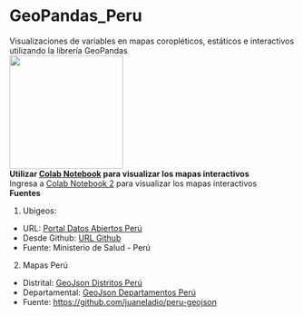 # GeoPandas_Peru
Visualizaciones de variables en mapas coropléticos, estáticos e interactivos utilizando la librería GeoPandas <br>
<img src='https://user-images.githubusercontent.com/85203210/174846805-a380edc5-6962-44d1-9d0d-b76aec82aa54.png' height='200'>
<br>
**Utilizar [Colab Notebook](https://colab.research.google.com/drive/12Ymj0uhDyPQmi1Qm5mwZvZcoFMMApD1b?usp=sharing) para visualizar los mapas interactivos** 
<br>
Ingresa a <a href='https://colab.research.google.com/drive/12Ymj0uhDyPQmi1Qm5mwZvZcoFMMApD1b?usp=sharing' target='_blank'>Colab Notebook 2</a> para visualizar los mapas interactivos
<br>
**Fuentes**
1. Ubigeos:
* URL: [Portal Datos Abiertos Perú](https://www.datosabiertos.gob.pe/dataset/poblaci%C3%B3n-peru)
* Desde Github: [URL Github](https://github.com/jmcastagnetto/ubigeo-peru-aumentado)
* Fuente: Ministerio de Salud - Perú
2. Mapas Perú 
* Distrital: [GeoJson Distritos Perú](https://raw.githubusercontent.com/juaneladio/peru-geojson/master/peru_distrital_simple.geojson)
* Departamental: [GeoJson Departamentos Perú](https://raw.githubusercontent.com/juaneladio/peru-geojson/master/peru_departamental_simple.geojson)
* Fuente: https://github.com/juaneladio/peru-geojson
